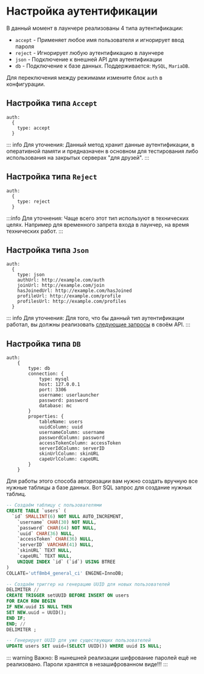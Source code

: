 # Настройка аутентификации

В данный момент в лаунчере реализованы 4 типа аутентификации:

- `accept` - Применяет любое имя пользователя и игнорирует ввод пароля
- `reject` - Игнорирует любую аутентификацию в лаунчере
- `json` - Подключение к внешней API для аутентификации
- `db` - Подключение к базе данных. Поддерживается: `MySQL`, `MariaDB`.

Для переключения между режимами измените блок `auth` в конфигурации.

## Настройка типа `Accept`

```hjson
auth:
  {
    type: accept
  }
```

::: info Для уточнения:
Данный метод хранит данные аутентификации, в оперативной памяти и предназначен в основном для тестирования либо использования на закрытых серверах "для друзей".
:::

## Настройка типа `Reject`

```hjson
auth:
  {
    type: reject
  }
```

:::info Для уточнения:
Чаще всего этот тип используют в технических целях. Например для временного запрета входа в лаунчер, на время технических работ.
:::

## Настройка типа `Json`

```hjson
auth:
  {
    type: json
    authUrl: http://example.com/auth
    joinUrl: http://example.com/join
    hasJoinedUrl: http://example.com/hasJoined
    profileUrl: http://example.com/profile
    profilesUrl: http://example.com/profiles
  }
```

::: info Для уточнения:
Для того, что бы данный тип аутентификации работал, вы должны реализовать [следующие запросы](/for-developers/json-auth.md) в своём API.
:::

## Настройка типа `DB`

```hjson
auth:
    {
        type: db
        connection: {
            type: mysql
            host: 127.0.0.1
            port: 3306
            username: userlauncher
            password: password
            database: mc
        }
        properties: {
            tableName: users
            uuidColumn: uuid
            usernameColumn: username
            passwordColumn: password
            accessTokenColumn: accessToken
            serverIdColumn: serverID
            skinUrlColumn: skinURL
            capeUrlColumn: capeURL
        }
    }
```

Для работы этого способа авторизации вам нужно создать вручную все нужные таблицы а базе данных. Вот SQL запрос для создание нужных таблиц.

```sql
-- Создаём таблицу с пользователями
CREATE TABLE `users` (
  `id` SMALLINT(6) NOT NULL AUTO_INCREMENT,
	`username` CHAR(30) NOT NULL,
	`password` CHAR(64) NOT NULL,
	`uuid` CHAR(36) NULL,
	`accessToken` CHAR(36) NULL,
	`serverID` VARCHAR(41) NULL,
	`skinURL` TEXT NULL,
	`capeURL` TEXT NULL,
	UNIQUE INDEX `id` (`id`) USING BTREE
)
COLLATE='utf8mb4_general_ci' ENGINE=InnoDB;

-- Создаём триггер на генерацию UUID для новых пользователей
DELIMITER //
CREATE TRIGGER setUUID BEFORE INSERT ON users
FOR EACH ROW BEGIN
IF NEW.uuid IS NULL THEN
SET NEW.uuid = UUID();
END IF;
END; //
DELIMITER ;

-- Генерирует UUID для уже существующих пользователей
UPDATE users SET uuid=(SELECT UUID()) WHERE uuid IS NULL;
```

::: warning Важно:
В нынешней реализации шифрование паролей ещё не реализовано. Пароли хранятся в незашифрованном виде!!!
:::
